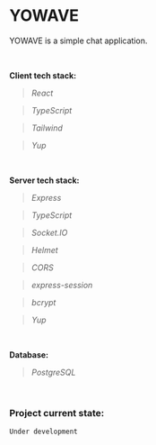 # YOWAVE

YOWAVE is a simple chat application.

<br>

**Client tech stack:**
>*React*

>*TypeScript*

>*Tailwind*

>*Yup*

<br>

**Server tech stack:**
>*Express*

>*TypeScript*

>*Socket.IO*

>*Helmet*

>*CORS*

>*express-session*

>*bcrypt*

>*Yup*

<br>

**Database:**
>*PostgreSQL*

<br>

### Project current state:
`Under development`
